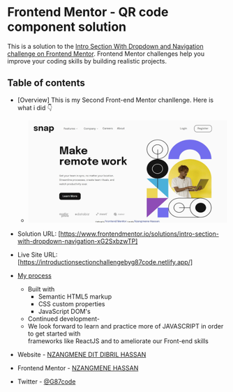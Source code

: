# Frontend Mentor - QR code component solution

This is a solution to the [Intro Section With Dropdown and Navigation challenge on Frontend Mentor](https://www.frontendmentor.io/challenges/intro-section-with-dropdown-navigation-ryaPetHE5). Frontend Mentor challenges help you improve your coding skills by building realistic projects. 

## Table of contents

- [Overview] This is my Second Front-end Mentor chanllenge. Here is what i did  👇
  - ![](../screenshot/Web%20capture_12-1-2023_12384_127.0.0.1.jpeg)
- Solution URL: [https://www.frontendmentor.io/solutions/intro-section-with-dropdown-navigation-xG2SxbzwTP]
- Live Site URL: [https://introductionsectionchallengebyg87code.netlify.app/]
- [My process](#my-process)
  - Built with
      - Semantic HTML5 markup
      - CSS custom properties
      - JavaScript DOM's
  - Continued development-
  - We look forward to learn and practice more of JAVASCRIPT in order to get started with       
    frameworks like ReactJS and to ameliorate our Front-end skills

- Website - [NZANGMENE DIT DIBRIL HASSAN](https://g87code.my.canva.site)
- Frontend Mentor - [NZANGMENE HASSAN](https://www.frontendmentor.io/profile/G87git)
- Twitter - [@G87code](https://www.twitter.com/g87code)
